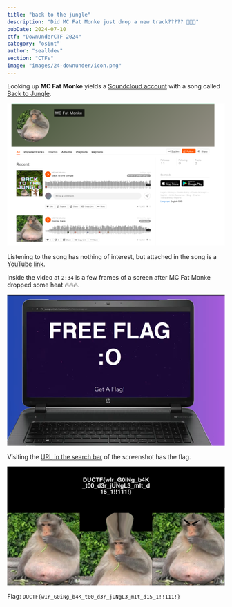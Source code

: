 ```yaml
---
title: "back to the jungle"
description: "Did MC Fat Monke just drop a new track????? 👀👀👀"
pubDate: 2024-07-10
ctf: "DownUnderCTF 2024"
category: "osint"
author: "sealldev"
section: "CTFs"
image: "images/24-downunder/icon.png"
---
```




Looking up **MC Fat Monke** yields a [Soundcloud account](https://soundcloud.com/mc-fat-monke) with a song called [Back to Jungle](https://soundcloud.com/mc-fat-monke/back-to-the-jungle).

![soundcloud](images/24-downunder/soundcloud.png)

Listening to the song has nothing of interest, but attached in the song is a [YouTube link](https://youtu.be/jmhn3IMLQyM).

Inside the video at `2:34` is a few frames of a screen after MC Fat Monke dropped some heat 🔥🔥🔥.

![backtothejungle](images/24-downunder/backtothejungle.png)

Visiting the [URL in the search bar](https://average-primate-th.wixsite.com/mc-fat-monke-appreci) of the screenshot has the flag.

![wixsite](images/24-downunder/wixsite.png)

Flag: `DUCTF{wIr_G0iNg_b4K_t00_d3r_jUNgL3_mIt_d15_1!!111!}`